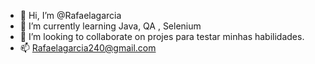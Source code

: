 - 👋 Hi, I’m @Rafaelagarcia
- 🌱 I’m currently learning  Java, QA , Selenium
- 💞️ I’m looking to collaborate on  projes  para testar minhas habilidades.
- 📫  Rafaelagarcia240@gmail.com

<!---
Rafaelagarcia/Rafaelagarcia is a ✨ special ✨ repository because its `README.md` (this file) appears on your GitHub profile.
You can click the Preview link to take a look at your changes.
--->
